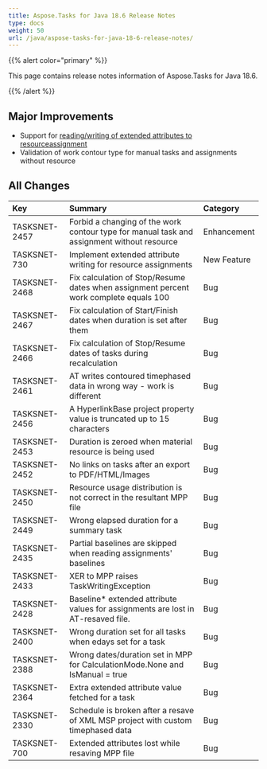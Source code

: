 ```yaml
---
title: Aspose.Tasks for Java 18.6 Release Notes
type: docs
weight: 50
url: /java/aspose-tasks-for-java-18-6-release-notes/
---
```


{{% alert color="primary" %}} 

This page contains release notes information of Aspose.Tasks for Java 18.6.

{{% /alert %}} 
## **Major Improvements**
- Support for [reading/writing of extended attributes to resourceassignment](/tasks/java/adding-extended-attributes-to-resource-assignments/)
- Validation of work contour type for manual tasks and assignments without resource
## **All Changes**

|**Key**|**Summary**|**Category**|
| :- | :- | :- |
|TASKSNET-2457|Forbid a changing of the work contour type for manual task and assignment without resource|Enhancement|
|TASKSNET-730|Implement extended attribute writing for resource assignments|New Feature|
|TASKSNET-2468|Fix calculation of Stop/Resume dates when assignment percent work complete equals 100|Bug|
|TASKSNET-2467|Fix calculation of Start/Finish dates when duration is set after them|Bug|
|TASKSNET-2466|Fix calculation of Stop/Resume dates of tasks during recalculation|Bug|
|TASKSNET-2461|AT writes contoured timephased data in wrong way - work is different|Bug|
|TASKSNET-2456|A HyperlinkBase project property value is truncated up to 15 characters|Bug|
|TASKSNET-2453|Duration is zeroed when material resource is being used|Bug|
|TASKSNET-2452|No links on tasks after an export to PDF/HTML/Images|Bug|
|TASKSNET-2450|Resource usage distribution is not correct in the resultant MPP file|Bug|
|TASKSNET-2449|Wrong elapsed duration for a summary task|Bug|
|TASKSNET-2435|Partial baselines are skipped when reading assignments' baselines|Bug|
|TASKSNET-2433|XER to MPP raises TaskWritingException|Bug|
|TASKSNET-2428|Baseline* extended attribute values for assignments are lost in AT-resaved file.|Bug|
|TASKSNET-2400|Wrong duration set for all tasks when edays set for a task|Bug|
|TASKSNET-2388|Wrong dates/duration set in MPP for CalculationMode.None and IsManual = true|Bug|
|TASKSNET-2364|Extra extended attribute value fetched for a task|Bug|
|TASKSNET-2330|Schedule is broken after a resave of XML MSP project with custom timephased data|Bug|
|TASKSNET-700|Extended attributes lost while resaving MPP file|Bug|

